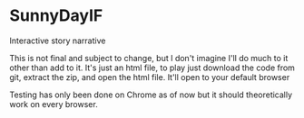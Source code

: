 # SunnyDayIF
Interactive story narrative

This is not final and subject to change, but I don't imagine I'll do much to it other than add to it.
It's just an html file, to play just download the code from git, extract the zip, and open the html file. It'll open to your default browser

Testing has only been done on Chrome as of now but it should theoretically work on every browser.
